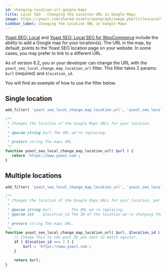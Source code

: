 ```yaml
---
id: changing-location-url-google-maps
title: Local SEO - Changing the Location URL in Google Maps
image: https://yoast.com/shared-assets/opengraph/image.php?title=Local%20SEO%20-%20Changing%20the%20Location%20URL%20in%20Google%20Maps
sidebar_label: Changing the Location URL in Google Maps
---
```

[Yoast SEO: Local](https://yoast.com/wordpress/plugins/local-seo/) and [Yoast SEO: Local SEO for WooCommerce](https://yoast.com/wordpress/plugins/local-seo-for-woocommerce/) include the ability to add a Google map for your location(s). The URL in the map, by default, points to the Yoast SEO location page on your website. In some cases, you may prefer to link to a different URL.

As of version 6.2, you or your developer can change the URL with the `yoast_seo_local_change_map_location_url` filter. This filter takes 2 params: `$url` (required) and `$location_id`.

You will find an example of how to use the filter below.

## Single location
```php
add_filter( 'yoast_seo_local_change_map_location_url', 'yoast_seo_local_change_map_location_url', 10, 1 );

/**
 * Changes the location of the Google Maps URLs for your location.
 *
 * @param string $url The URL we're replacing.
 *
 * @return string The maps URL.
 */
function yoast_seo_local_change_map_location_url( $url ) {
   return 'https://www.yoast.com';
}
```

## Multiple locations
```php
add_filter( 'yoast_seo_local_change_map_location_url', 'yoast_seo_local_change_map_location_url', 10, 2 );

/**
 * Changes the location of the Google Maps URLs for your location, per location.
 *
 * @param string $url         The URL we're replacing.
 * @param int    $location_id The ID of the location we're changing the map for.
 *
 * @return string The maps URL.
 */
function yoast_seo_local_change_map_location_url( $url, $location_id ) {
    // Change this to the post ID you want to match against.
    if ( $location_id === 1 ) {
        $url = 'https://www.yoast.com';
    }

    return $url;
}
```
